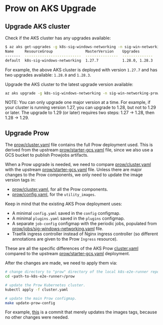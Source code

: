 # Prow on AKS Upgrade

## Upgrade AKS cluster

Check if the AKS cluster has any upgrades available:

```bash
$ az aks get-upgrades -g k8s-sig-windows-networking -n sig-win-networking-prow -o table
Name     ResourceGroup               MasterVersion    Upgrades
-------  --------------------------  ---------------  --------------
default  k8s-sig-windows-networking  1.27.7           1.28.0, 1.28.3
```

For example, the above AKS cluster is deployed with version `1.27.7` and has two upgrades available: `1.28.0` and `1.28.3`.

Upgrade the AKS cluster to the latest upgrade version available:

```bash
az aks upgrade -g k8s-sig-windows-networking -n sig-win-networking-prow --kubernetes-version 1.28.3
```

NOTE: You can only upgrade one major version at a time. For example, if your cluster is running version 1.27, you can upgrade to 1.28, but not to 1.29 or later. The upgrade to 1.29 (or later) requires two steps: 1.27 -> 1.28, then 1.28 -> 1.29.

## Upgrade Prow

The [prow/cluster.yaml](https://github.com/e2e-win/k8s-e2e-runner/blob/main/prow/cluster.yaml) file contains the full Prow deployment used. This is derived from the upstream [prow/starter-gcs.yaml](https://github.com/kubernetes/test-infra/blob/master/config/prow/cluster/starter/starter-gcs.yaml) file, since we also use a GCS bucket to publish Prowjobs artifacts.

When a Prow upgrade is needed, we need to compare [prow/cluster.yaml](https://github.com/e2e-win/k8s-e2e-runner/blob/main/prow/cluster.yaml) with the upstream [prow/starter-gcs.yaml](https://github.com/kubernetes/test-infra/blob/master/config/prow/cluster/starter/starter-gcs.yaml) file. Unless there are major changes to the Prow components, we only need to update the image version tags in:

* [prow/cluster.yaml](https://github.com/e2e-win/k8s-e2e-runner/blob/main/prow/cluster.yaml), for all the Prow components.
* [prow/config.yaml](https://github.com/e2e-win/k8s-e2e-runner/blob/main/prow/config.yaml), for the `utility_images`.

Keep in mind that the existing AKS Prow deployment uses:

* A minimal `config.yaml` saved in the `config` configmap.
* A minimal `plugins.yaml` saved in the `plugins` configmap.
* A separate `job-config` configmap with the periodic jobs, populated from [prow/jobs/sig-windows-networking.yaml](https://github.com/e2e-win/k8s-e2e-runner/blob/main/prow/jobs/sig-windows-networking.yaml) file.
* Traefik ingress controller instead of Nginx ingress controller (so different annotations are given to the Prow `Ingress` resource).

These are all the specific differences of the AKS Prow [cluster.yaml](https://github.com/e2e-win/k8s-e2e-runner/blob/main/prow/cluster.yaml) compared to the upstream [prow/starter-gcs.yaml](https://github.com/kubernetes/test-infra/blob/master/config/prow/cluster/starter/starter-gcs.yaml) deployment.

After the changes are made, we need to apply them via:

```bash
# change directory to "prow" directory of the local k8s-e2e-runner repo clone.
cd <path-to-k8s-e2e-runner>/prow

# update the Prow Kubernetes cluster.
kubectl apply -f cluster.yaml

# update the main Prow configmap.
make update-prow-config
```

For example, [this](https://github.com/e2e-win/k8s-e2e-runner/commit/d6de5f8f9385f9eeee4a948e8e428afd0aa0e40c) is a commit that merely updates the images tags, because no other changes were needed.
